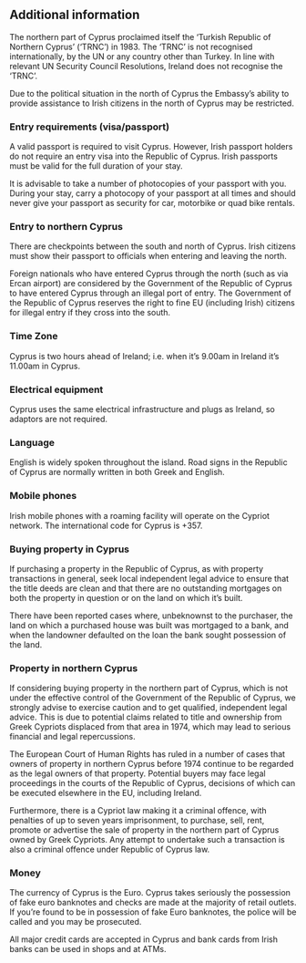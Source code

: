 ## Additional information

The northern part of Cyprus proclaimed itself the ‘Turkish Republic of Northern Cyprus’ (‘TRNC’) in 1983. The ‘TRNC’ is not recognised internationally, by the UN or any country other than Turkey. In line with relevant UN Security Council Resolutions, Ireland does not recognise the ‘TRNC’.

Due to the political situation in the north of Cyprus the Embassy’s ability to provide assistance to Irish citizens in the north of Cyprus may be restricted.

### **Entry requirements (visa/passport)**

A valid passport is required to visit Cyprus. However, Irish passport holders do not require an entry visa into the Republic of Cyprus. Irish passports must be valid for the full duration of your stay.

It is advisable to take a number of photocopies of your passport with you. During your stay, carry a photocopy of your passport at all times and should never give your passport as security for car, motorbike or quad bike rentals.

### **Entry to northern Cyprus**

There are checkpoints between the south and north of Cyprus. Irish citizens must show their passport to officials when entering and leaving the north.

Foreign nationals who have entered Cyprus through the north (such as via Ercan airport) are considered by the Government of the Republic of Cyprus to have entered Cyprus through an illegal port of entry. The Government of the Republic of Cyprus reserves the right to fine EU (including Irish) citizens for illegal entry if they cross into the south.

### **Time Zone**

Cyprus is two hours ahead of Ireland; i.e. when it’s 9.00am in Ireland it’s 11.00am in Cyprus.

### **Electrical equipment**

Cyprus uses the same electrical infrastructure and plugs as Ireland, so adaptors are not required.

### **Language**

English is widely spoken throughout the island. Road signs in the Republic of Cyprus are normally written in both Greek and English.

### **Mobile phones**

Irish mobile phones with a roaming facility will operate on the Cypriot network. The international code for Cyprus is +357.

### **Buying property in Cyprus**

If purchasing a property in the Republic of Cyprus, as with property transactions in general, seek local independent legal advice to ensure that the title deeds are clean and that there are no outstanding mortgages on both the property in question or on the land on which it’s built.

There have been reported cases where, unbeknownst to the purchaser, the land on which a purchased house was built was mortgaged to a bank, and when the landowner defaulted on the loan the bank sought possession of the land.

### **Property in northern Cyprus**

If considering buying property in the northern part of Cyprus, which is not under the effective control of the Government of the Republic of Cyprus, we strongly advise to exercise caution and to get qualified, independent legal advice. This is due to potential claims related to title and ownership from Greek Cypriots displaced from that area in 1974, which may lead to serious financial and legal repercussions.

The European Court of Human Rights has ruled in a number of cases that owners of property in northern Cyprus before 1974 continue to be regarded as the legal owners of that property. Potential buyers may face legal proceedings in the courts of the Republic of Cyprus, decisions of which can be executed elsewhere in the EU, including Ireland.

Furthermore, there is a Cypriot law making it a criminal offence, with penalties of up to seven years imprisonment, to purchase, sell, rent, promote or advertise the sale of property in the northern part of Cyprus owned by Greek Cypriots. Any attempt to undertake such a transaction is also a criminal offence under Republic of Cyprus law.

### **Money**

The currency of Cyprus is the Euro. Cyprus takes seriously the possession of fake euro banknotes and checks are made at the majority of retail outlets. If you’re found to be in possession of fake Euro banknotes, the police will be called and you may be prosecuted.

All major credit cards are accepted in Cyprus and bank cards from Irish banks can be used in shops and at ATMs.
